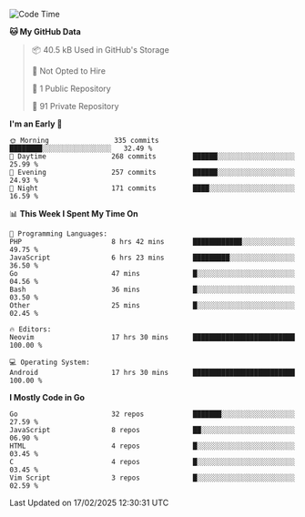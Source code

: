 
<!--START_SECTION:waka-->
![Code Time](http://img.shields.io/badge/Code%20Time-5%2C724%20hrs%2035%20mins-blue)

**🐱 My GitHub Data** 

> 📦 40.5 kB Used in GitHub's Storage 
 > 
> 🚫 Not Opted to Hire
 > 
> 📜 1 Public Repository 
 > 
> 🔑 91 Private Repository 
 > 
**I'm an Early 🐤** 

```text
🌞 Morning                335 commits         ████████░░░░░░░░░░░░░░░░░   32.49 % 
🌆 Daytime                268 commits         ██████░░░░░░░░░░░░░░░░░░░   25.99 % 
🌃 Evening                257 commits         ██████░░░░░░░░░░░░░░░░░░░   24.93 % 
🌙 Night                  171 commits         ████░░░░░░░░░░░░░░░░░░░░░   16.59 % 
```


📊 **This Week I Spent My Time On** 

```text
💬 Programming Languages: 
PHP                      8 hrs 42 mins       ████████████░░░░░░░░░░░░░   49.75 % 
JavaScript               6 hrs 23 mins       █████████░░░░░░░░░░░░░░░░   36.50 % 
Go                       47 mins             █░░░░░░░░░░░░░░░░░░░░░░░░   04.56 % 
Bash                     36 mins             █░░░░░░░░░░░░░░░░░░░░░░░░   03.50 % 
Other                    25 mins             █░░░░░░░░░░░░░░░░░░░░░░░░   02.45 % 

🔥 Editors: 
Neovim                   17 hrs 30 mins      █████████████████████████   100.00 % 

💻 Operating System: 
Android                  17 hrs 30 mins      █████████████████████████   100.00 % 
```

**I Mostly Code in Go** 

```text
Go                       32 repos            ███████░░░░░░░░░░░░░░░░░░   27.59 % 
JavaScript               8 repos             ██░░░░░░░░░░░░░░░░░░░░░░░   06.90 % 
HTML                     4 repos             █░░░░░░░░░░░░░░░░░░░░░░░░   03.45 % 
C                        4 repos             █░░░░░░░░░░░░░░░░░░░░░░░░   03.45 % 
Vim Script               3 repos             █░░░░░░░░░░░░░░░░░░░░░░░░   02.59 % 
```




 Last Updated on 17/02/2025 12:30:31 UTC
<!--END_SECTION:waka-->

